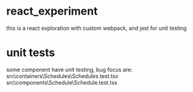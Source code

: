 # react_experiment

this is a react exploration with custom webpack, and jest for unit testing

# unit tests

some component have unit testing, bug focus are:
src\containers\Schedules\Schedules.test.tsx
src\components\Schedule\Schedule.test.tsx
